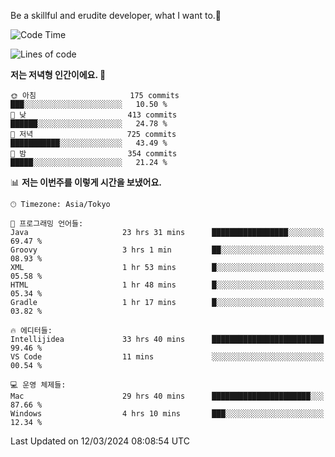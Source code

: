 Be a skillful and erudite developer, what I want to.👶

<!--START_SECTION:waka-->
![Code Time](http://img.shields.io/badge/Code%20Time-506%20hrs%2028%20mins-blue)

![Lines of code](https://img.shields.io/badge/%EC%A0%80%EB%8A%94%20%EC%97%AC%ED%83%9C%EA%B9%8C%EC%A7%80%20-801.7%20thousand%20%EC%A4%84%EC%9D%98%20%EC%BD%94%EB%93%9C%EB%A5%BC%20%EC%9E%91%EC%84%B1%ED%96%88%EC%96%B4%EC%9A%94.-blue)

**저는 저녁형 인간이에요. 🦉** 

```text
🌞 아침                     175 commits         ███░░░░░░░░░░░░░░░░░░░░░░   10.50 % 
🌆 낮　                     413 commits         ██████░░░░░░░░░░░░░░░░░░░   24.78 % 
🌃 저녁                     725 commits         ███████████░░░░░░░░░░░░░░   43.49 % 
🌙 밤　                     354 commits         █████░░░░░░░░░░░░░░░░░░░░   21.24 % 
```


📊 **저는 이번주를 이렇게 시간을 보냈어요.** 

```text
🕑︎ Timezone: Asia/Tokyo

💬 프로그래밍 언어들: 
Java                     23 hrs 31 mins      █████████████████░░░░░░░░   69.47 % 
Groovy                   3 hrs 1 min         ██░░░░░░░░░░░░░░░░░░░░░░░   08.93 % 
XML                      1 hr 53 mins        █░░░░░░░░░░░░░░░░░░░░░░░░   05.58 % 
HTML                     1 hr 48 mins        █░░░░░░░░░░░░░░░░░░░░░░░░   05.34 % 
Gradle                   1 hr 17 mins        █░░░░░░░░░░░░░░░░░░░░░░░░   03.82 % 

🔥 에디터들: 
Intellijidea             33 hrs 40 mins      █████████████████████████   99.46 % 
VS Code                  11 mins             ░░░░░░░░░░░░░░░░░░░░░░░░░   00.54 % 

💻 운영 체제들: 
Mac                      29 hrs 40 mins      ██████████████████████░░░   87.66 % 
Windows                  4 hrs 10 mins       ███░░░░░░░░░░░░░░░░░░░░░░   12.34 % 
```


 Last Updated on 12/03/2024 08:08:54 UTC
<!--END_SECTION:waka-->
